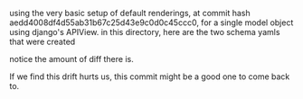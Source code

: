 using the very basic setup of default renderings, at commit hash aedd4008df4d55ab31b67c25d43e9c0d0c45ccc0,
for a single model object using django's APIView.
in this directory, here are the two schema yamls that were created

notice the amount of diff there is.

If we find this drift hurts us, this commit might be a good one to come back to.